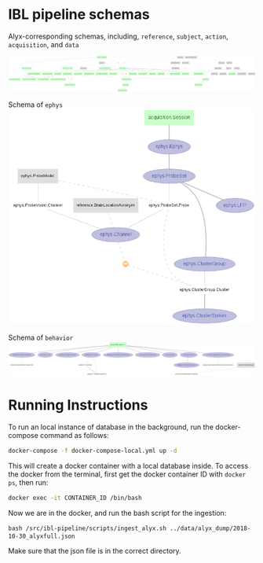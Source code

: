 # IBL pipeline schemas

Alyx-corresponding schemas, including, `reference`, `subject`, `action`, `acquisition`, and `data`

![Alyx_corresponding erd](images/alyx_erd.png)

Schema of `ephys`
![Ephys erd](images/ephys_erd.png)

Schema of `behavior`
![Behavior erd](images/behavior_erd.png)



# Running Instructions

To run an local instance of database in the background, run the docker-compose command as follows:

```bash
docker-compose -f docker-compose-local.yml up -d
```

This will create a docker container with a local database inside. To access the docker from the terminal, first get the docker container ID with `docker ps`, then run:

```bash
docker exec -it CONTAINER_ID /bin/bash
```

Now we are in the docker, and run the bash script for the ingestion:

```
bash /src/ibl-pipeline/scripts/ingest_alyx.sh ../data/alyx_dump/2018-10-30_alyxfull.json
```

Make sure that the json file is in the correct directory.